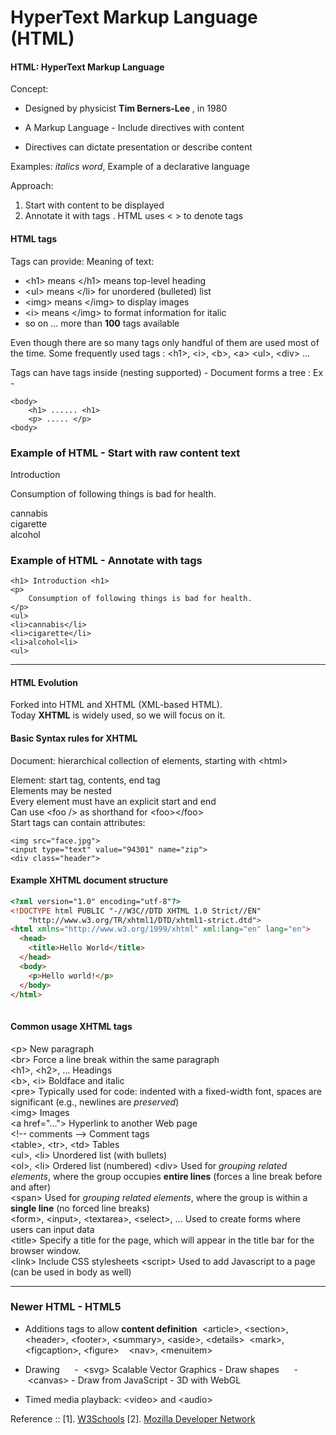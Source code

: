 #  HyperText Markup Language (HTML)

#### HTML: HyperText Markup Language

Concept: 

* Designed by physicist <b>Tim Berners-Lee </b>, in 1980

* A Markup Language - Include directives with content

* Directives can dictate presentation or describe content

Examples: <i>italics word</i>, <title>Title words</title> Example of a declarative language

Approach:

1. Start with content to be displayed
2. Annotate it with tags . HTML uses < > to denote tags

#### HTML tags

Tags can provide: Meaning of text:
<ul>
<li>  &lt;h1&gt means &lt;/h1&gt means top-level heading </li>
<li>  &lt;ul&gt means &lt;/li&gt for unordered (bulleted) list </li>
<li>  &lt;img&gt means &lt;/img&gt to display images </li>
<li>  &lt;i&gt means &lt;/img&gt to format information for italic </li>
<li> so on ... more than <b>100</b> tags available </li>
</ul>

Even though there are so many tags only handful of them are used most of the time.
Some frequently used tags : &lt;h1&gt;,  &lt;i&gt;, &lt;b&gt;, &lt;a&gt; &lt;ul&gt;, &lt;div&gt; ...

Tags can have tags inside (nesting supported) - Document forms a tree :
Ex -

```
<body>
    <h1> ...... <h1>
    <p> ..... </p>
<body>

```

### Example of HTML - Start with raw content text

Introduction

Consumption of following things is bad for health.

cannabis  
cigarette  
alcohol  


### Example of HTML - Annotate with tags


```
<h1> Introduction <h1>
<p>
    Consumption of following things is bad for health.
</p>
<ul>
<li>cannabis</li>
<li>cigarette</li>
<li>alcohol<li>
<ul>
```
---

####  HTML Evolution  
Forked into HTML and XHTML (XML-based HTML).  
Today <b>XHTML</b> is widely used, so we will focus on it.

####  Basic Syntax rules for XHTML
Document: hierarchical collection of elements, starting with &lt;html&gt;  
  
Element: start tag, contents, end tag  
Elements may be nested  
Every element must have an explicit start and end  
Can use &lt;foo /&gt; as shorthand for &lt;foo&gt;&lt;/foo&gt;  
Start tags can contain attributes:  

```
<img src="face.jpg">
<input type="text" value="94301" name="zip">
<div class="header">
```

####  Example XHTML document structure
````html
<?xml version="1.0" encoding="utf-8"?>
<!DOCTYPE html PUBLIC "-//W3C//DTD XHTML 1.0 Strict//EN"
    "http://www.w3.org/TR/xhtml1/DTD/xhtml1-strict.dtd">
<html xmlns="http://www.w3.org/1999/xhtml" xml:lang="en" lang="en">
  <head>
    <title>Hello World</title>
  </head>
  <body>
    <p>Hello world!</p>
  </body>
</html>
 
````

####  Common usage XHTML tags

&lt;p&gt; New paragraph  
&lt;br&gt; Force a line break within the same paragraph  
&lt;h1&gt;, &lt;h2&gt;, ... Headings  
&lt;b&gt;, &lt;i&gt; Boldface and italic  
&lt;pre&gt; Typically used for code: indented with a fixed-width font, spaces are significant (e.g., newlines are *preserved*)   
&lt;img&gt; Images  
&lt;a href="..."&gt; Hyperlink to another Web page  
&lt;!-- comments --&gt; Comment tags  
&lt;table&gt;, &lt;tr&gt;, &lt;td&gt;   Tables   
&lt;ul&gt;, &lt;li&gt;   Unordered list (with bullets)   
&lt;ol&gt;, &lt;li&gt;   Ordered list (numbered) 
&lt;div&gt; Used for *grouping related elements*, where the group occupies <b>entire lines</b> (forces a line break before and after)    
&lt;span&gt;  Used for *grouping related elements*, where the group is within a <b>single line</b> (no forced line breaks)   
&lt;form&gt;, &lt;input&gt;, &lt;textarea&gt;, &lt;select&gt;, ...  Used to create forms where users can input data   
&lt;title&gt;  Specify a title for the page, which will appear in the title bar for the browser window.  
&lt;link&gt;   Include CSS stylesheets &lt;script&gt; Used to add Javascript to a page (can be used in body as well)  

---

### Newer HTML - HTML5

* Additions tags to allow <b>content definition</b>
   &lt;article&gt;, &lt;section&gt;, &lt;header&gt;, &lt;footer&gt;, &lt;summary&gt;, &lt;aside&gt;, &lt;details&gt; 
  &lt;mark&gt;, &lt;figcaption&gt;, &lt;figure&gt;  
  &lt;nav&gt;, &lt;menuitem&gt; 
*  Drawing   
&nbsp;&nbsp; -  &lt;svg&gt;  Scalable Vector Graphics - Draw shapes  
&nbsp;&nbsp; -  &lt;canvas&gt; - Draw from JavaScript - 3D with WebGL   

* Timed media playback: &lt;video&gt; and &lt;audio&gt; 

Reference ::
[1]. [W3Schools](https://www.w3schools.com/html/default.asp)
[2]. [Mozilla Developer Network](https://developer.mozilla.org/en-US/docs/Web/HTML)